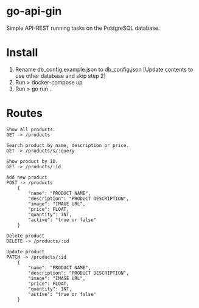 # go-api-gin

Simple API-REST running tasks on the PostgreSQL database.

# Install

1. Rename db_config.example.json to db_config.json
[Update contents to use other database and skip step 2]
2. Run > docker-compose up
3. Run > go run .

# Routes

    Show all products.
    GET -> /products
    
    Search product by name, description or price.
	GET -> /products/s/:query
    
    Show product by ID.
	GET -> /products/:id
    
    Add new product
	POST -> /products
        {
            "name": "PRODUCT NAME",
            "description": "PRODUCT DESCRIPTION",
            "image": "IMAGE URL",
            "price": FLOAT,
            "quantity": INT,
            "active": "true or false"
        }
    
    Delete product
	DELETE -> /products/:id
    
    Update product
	PATCH -> /products/:id
        {
            "name": "PRODUCT NAME",
            "description": "PRODUCT DESCRIPTION",
            "image": "IMAGE URL",
            "price": FLOAT,
            "quantity": INT,
            "active": "true or false"
        }
